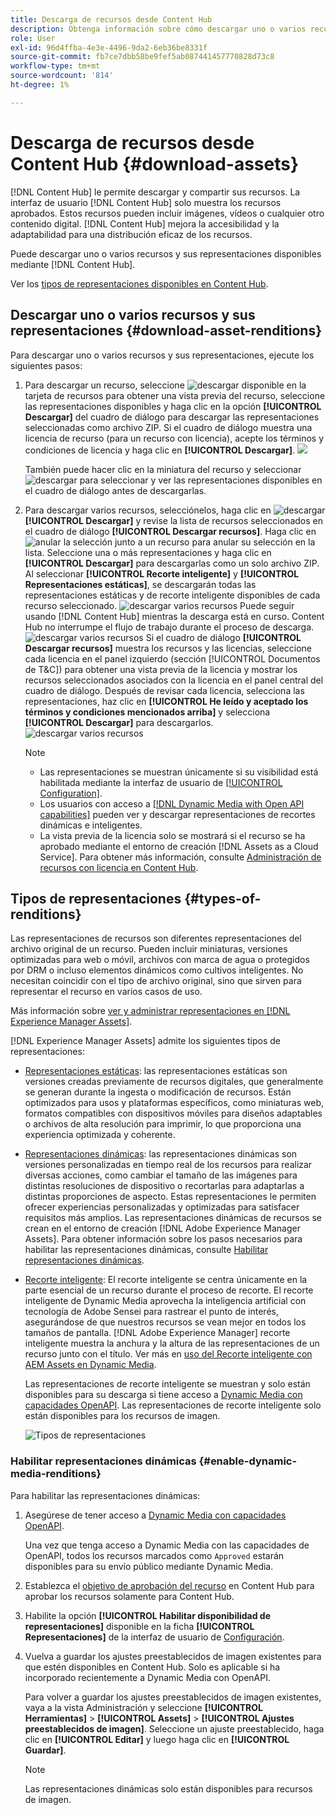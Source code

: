 ```yaml
---
title: Descarga de recursos desde Content Hub
description: Obtenga información sobre cómo descargar uno o varios recursos y sus representaciones desde el portal de Content Hub.
role: User
exl-id: 96d4ffba-4e3e-4496-9da2-6eb36be8331f
source-git-commit: fb7ce7dbb58be9fef5ab087441457770828d73c8
workflow-type: tm+mt
source-wordcount: '814'
ht-degree: 1%

---
```


# Descarga de recursos desde Content Hub {#download-assets}

[!DNL Content Hub] le permite descargar y compartir sus recursos. La interfaz de usuario [!DNL Content Hub] solo muestra los recursos aprobados. Estos recursos pueden incluir imágenes, vídeos o cualquier otro contenido digital. [!DNL Content Hub] mejora la accesibilidad y la adaptabilidad para una distribución eficaz de los recursos.

Puede descargar uno o varios recursos y sus representaciones disponibles mediante [!DNL Content Hub].

Ver los [tipos de representaciones disponibles en Content Hub](#types-of-renditions).

## Descargar uno o varios recursos y sus representaciones {#download-asset-renditions}

Para descargar uno o varios recursos y sus representaciones, ejecute los siguientes pasos:

1. Para descargar un recurso, seleccione ![descargar](/help/assets/assets/download-icon.svg) disponible en la tarjeta de recursos para obtener una vista previa del recurso, seleccione las representaciones disponibles y haga clic en la opción **[!UICONTROL Descargar]** del cuadro de diálogo para descargar las representaciones seleccionadas como archivo ZIP. Si el cuadro de diálogo muestra una licencia de recurso (para un recurso con licencia), acepte los términos y condiciones de licencia y haga clic en **[!UICONTROL Descargar]**.
   ![](/help/assets/assets/download-an-asset-CH-from-asset-card.png)

   También puede hacer clic en la miniatura del recurso y seleccionar ![descargar](/help/assets/assets/download-icon.svg) para seleccionar y ver las representaciones disponibles en el cuadro de diálogo antes de descargarlas.

1. Para descargar varios recursos, selecciónelos, haga clic en ![descargar](/help/assets/assets/download-icon.svg) **[!UICONTROL Descargar]** y revise la lista de recursos seleccionados en el cuadro de diálogo **[!UICONTROL Descargar recursos]**. Haga clic en ![anular la selección](/help/assets/assets/Close.svg) junto a un recurso para anular su selección en la lista. Seleccione una o más representaciones y haga clic en **[!UICONTROL Descargar]** para descargarlas como un solo archivo ZIP. Al seleccionar **[!UICONTROL Recorte inteligente]** y **[!UICONTROL Representaciones estáticas]**, se descargarán todas las representaciones estáticas y de recorte inteligente disponibles de cada recurso seleccionado.
   ![descargar varios recursos](/help/assets/assets/download-multiple-assets-CH.png)
Puede seguir usando [!DNL Content Hub] mientras la descarga está en curso. Content Hub no interrumpe el flujo de trabajo durante el proceso de descarga.
   ![descargar varios recursos](/help/assets/assets/download-assets-notification-ch.png)
Si el cuadro de diálogo **[!UICONTROL Descargar recursos]** muestra los recursos y las licencias, seleccione cada licencia en el panel izquierdo (sección [!UICONTROL Documentos de T&amp;C]) para obtener una vista previa de la licencia y mostrar los recursos seleccionados asociados con la licencia en el panel central del cuadro de diálogo. Después de revisar cada licencia, selecciona las representaciones, haz clic en **[!UICONTROL He leído y aceptado los términos y condiciones mencionados arriba]** y selecciona **[!UICONTROL Descargar]** para descargarlos.
   ![descargar varios recursos](/help/assets/assets/download-multiple-licensed-assets-CH.png)

   >[!NOTE]
   >
   >* Las representaciones se muestran únicamente si su visibilidad está habilitada mediante la interfaz de usuario de [[!UICONTROL Configuration]](/help/assets/configure-content-hub-ui-options.md#renditions-content-hub).
   >* Los usuarios con acceso a [[!DNL Dynamic Media with Open API capabilities]](/help/assets/dynamic-media-open-apis-overview.md) pueden ver y descargar representaciones de recortes dinámicas e inteligentes.
   >* La vista previa de la licencia solo se mostrará si el recurso se ha aprobado mediante el entorno de creación [!DNL Assets as a Cloud Service]. Para obtener más información, consulte [Administración de recursos con licencia en Content Hub](/help/assets/manage-licensed-assets-on-content-hub.md).

<!--

## Download an asset and its renditions {#download-asset-renditions} 

To download an asset and its renditions, execute the following steps: 

1. Click the asset to view its properties.

1. Click ![download](/help/assets/assets/download-icon.svg) to see the list of available asset renditions in the **[!UICONTROL Download]** panel.

   >[!NOTE]
   >
   >* The renditions display only if their visibility is enabled using the [Configuration](/help/assets/configure-content-hub-ui-options.md#renditions-content-hub) User Interface.
   >* You can download all [static, dynamic, and smart crop renditions](#types-of-renditions) while downloading an asset.

1. Select one or more renditions and click **[!UICONTROL Download]** to download the selected renditions as a zip file. 
While downloading a licensed asset, select **[!UICONTROL I have read and accepted the terms & conditions mentioned above]** before clicking **[!UICONTROL Download]**. You can also click **[!UICONTROL terms & conditions]** to view the asset license. The preview of the license displays only if the asset is approved using Assets as a Cloud Service authoring environment. For more information, see [Manage licensed assets on Content Hub](/help/assets/manage-licensed-assets-on-content-hub.md).

   ![Download single asset renditions](/help/assets/assets/download-single-asset-renditions.png)


If you are downloading a licensed asset, select **[!UICONTROL I have read and accepted the terms & conditions mentioned above]** and then click **[!UICONTROL Download]**. You can also click **[!UICONTROL terms & conditions]** to view the asset license. The preview of the license displays only if the asset is approved using Assets as a Cloud Service authoring environment. For more information, see [Manage licensed assets on Content Hub](/help/assets/manage-licensed-assets-on-content-hub.md).

>[!NOTE]
>
> The users with access to [Dynamic Media with Open API capabilities](/help/assets/dynamic-media-open-apis-overview.md) can view and download dynamic and smart crop renditions.

## Download multiple assets and their renditions {#download-multiple-assets-renditions} 

To download multiple assets and their renditions, execute the following steps: 

1. Select the assets and click ![download](/help/assets/assets/download-icon.svg) **[!UICONTROL Download]**. The [!UICONTROL Download assets] screen displays listing all the selected assets. 
1. Click **[!UICONTROL Download]** to select from the various download options to begin download:

    * **Download [!UICONTROL Originals]**: Select this option to download the selected assets in the original form.
    * **Download [!UICONTROL Static Renditions only]**: Select this option to download all available static renditions of assets except the original assets.
    * **Download [!UICONTROL Originals & Static Renditions]**: Select this option to download both original and static renditions of the selected assets. 

      ![Download multiple renditions](/help/assets/assets/download-multiple-renditions.png)

      >[!NOTE]
      >
      >* The renditions display only if their visibility is enabled using the [Configuration](/help/assets/configure-content-hub-ui-options.md#renditions-content-hub) User Interface.
      >* You can only download [static renditions](#types-of-renditions) while downloading multiple assets.

    If any of the selected asset is a licensed asset, click the license of the asset in left pane to see its preview, which enables you to select **[!UICONTROL I have read and accepted the terms & conditions mentioned above]** and then click **[!UICONTROL Download]**. The preview of the license displays only if the asset is approved using Assets as a Cloud Service authoring environment. For more information, see [Manage licensed assets on Content Hub](/help/assets/manage-licensed-assets-on-content-hub.md).

    <!--![download-multiple-license](/help/assets/assets/download-multiple-license.png)-->

<!--1. On the Content Hub homepage, select the asset and click **Download**. The **Download assets** dialog box displays a license or list of licenses associated with the selected assets in the left pane. 
1. Click a license in the left pane to see its PDF in the middle pane and the associated assets with it in the right pane. The license PDF preview is displayed only if the license is approved in your Assets as a Cloud Service environment. [Approve the license PDFs](/help/assets/approve-assets-content-hub.md) of the selected assets to see their previews.
1. Optional: Click ![remove-icon](/help/assets/assets/remove-icon.svg) to remove a license from the dialog box.
1. Select **I have read and accept all the terms and conditions mentioned above.** 
1. Click **Download** to download the selected assets.-->

<!---This dialog box displays the list of licenses associated with the selected assets in the left pane. Select a license to preview its terms and conditions (in pdf format) in the middle pane and the preview of the associated assets to the license in the right. Reviewed licenses are highlighted in light blue.


The dialog box that displays depends on whether the download list includes expired assets or only non-expired assets. <br/>
**Download expired assets dialog box:** This dialog box displays the expired assets' preview along with their expiry date in the left pane. The expired assets' count out of total selected displays in the right pane. Click **Proceed with all assets** to download expired assets with other assets (if present). The Download assets dialog box displays. See the [Download assets dialog box](#Download-asset-dialog-box) to proceed further.
    
    >[!NOTE]
    >
    >[Enable the download option for expired assets](/help/assets/configure-content-hub-ui-options.md#expired-assets-content-hub) to download them. Only expired assets that have enabled downloading are available for download.

   <a id="Download-asset-dialog-box"></a> **Download assets dialog box:** This dialog box displays the list of licenses associated with the selected assets in the left pane. Select a license to preview its terms and conditions (in pdf format) in the middle pane and the associated assets' preview and their count in the right pane. Reviewed licenses are highlighted in light blue.

    >[!NOTE]
    >
    > The **Download Asset dialog box** previews licensing terms and conditions only for approved licenses. [Approve the assets' licenses](/help/assets/approve-assets-content-hub.md) before downloading them to preview their licensing terms in the **Download Asset dialog box**.

1. Click  ![remove-icon](/help/assets/assets/remove-icon.svg) to remove a license from the download dialog box. 

1. Accept the terms and conditions and then click **Download** to download assets associated with the available licenses in the left pane.-->
<!--![download-multiple-license](/help/assets/assets/download-multiple-license.png)-->

<!---
### Download non-licensed Assets {#download-non-licensed-assets}

 To download non-licensed assets, select the assets and click ![download](/help/assets/assets/download-icon.svg) from the top rail.-->

## Tipos de representaciones {#types-of-renditions}

Las representaciones de recursos son diferentes representaciones del archivo original de un recurso. Pueden incluir miniaturas, versiones optimizadas para web o móvil, archivos con marca de agua o protegidos por DRM o incluso elementos dinámicos como cultivos inteligentes. No necesitan coincidir con el tipo de archivo original, sino que sirven para representar el recurso en varios casos de uso.

Más información sobre [ver y administrar representaciones en [!DNL Experience Manager Assets]](/help/assets/renditions.md).

[!DNL Experience Manager Assets] admite los siguientes tipos de representaciones:

* [Representaciones estáticas](/help/assets/renditions.md#static-renditions): las representaciones estáticas son versiones creadas previamente de recursos digitales, que generalmente se generan durante la ingesta o modificación de recursos. Están optimizados para usos y plataformas específicos, como miniaturas web, formatos compatibles con dispositivos móviles para diseños adaptables o archivos de alta resolución para imprimir, lo que proporciona una experiencia optimizada y coherente.

* [Representaciones dinámicas](/help/assets/renditions.md#dynamic-renditions): las representaciones dinámicas son versiones personalizadas en tiempo real de los recursos para realizar diversas acciones, como cambiar el tamaño de las imágenes para distintas resoluciones de dispositivo o recortarlas para adaptarlas a distintas proporciones de aspecto. Estas representaciones le permiten ofrecer experiencias personalizadas y optimizadas para satisfacer requisitos más amplios. Las representaciones dinámicas de recursos se crean en el entorno de creación [!DNL Adobe Experience Manager Assets]. Para obtener información sobre los pasos necesarios para habilitar las representaciones dinámicas, consulte [Habilitar representaciones dinámicas](#enable-dynamic-media-renditions).

* [Recorte inteligente](/help/assets/dynamic-media/image-profiles.md#creating-image-profiles): El recorte inteligente se centra únicamente en la parte esencial de un recurso durante el proceso de recorte. El recorte inteligente de Dynamic Media aprovecha la inteligencia artificial con tecnología de Adobe Sensei para rastrear el punto de interés, asegurándose de que nuestros recursos se vean mejor en todos los tamaños de pantalla. [!DNL Adobe Experience Manager] recorte inteligente muestra la anchura y la altura de las representaciones de un recurso junto con el título. Ver más en [uso del Recorte inteligente con AEM Assets en Dynamic Media](https://experienceleague.adobe.com/es/docs/experience-manager-learn/assets/dynamic-media/images/smart-crop-feature-video-use).

  Las representaciones de recorte inteligente se muestran y solo están disponibles para su descarga si tiene acceso a [Dynamic Media con capacidades OpenAPI](/help/assets/dynamic-media-open-apis-overview.md). Las representaciones de recorte inteligente solo están disponibles para los recursos de imagen.

  ![Tipos de representaciones](/help/assets/assets/renditions-types.png)

### Habilitar representaciones dinámicas {#enable-dynamic-media-renditions}

Para habilitar las representaciones dinámicas:

1. Asegúrese de tener acceso a [Dynamic Media con capacidades OpenAPI](/help/assets/dynamic-media-open-apis-overview.md).

   Una vez que tenga acceso a Dynamic Media con las capacidades de OpenAPI, todos los recursos marcados como `Approved` estarán disponibles para su envío público mediante Dynamic Media.

1. Establezca el [objetivo de aprobación del recurso](/help/assets/approve-assets-content-hub.md#set-approval-target) en Content Hub para aprobar los recursos solamente para Content Hub.

1. Habilite la opción **[!UICONTROL Habilitar disponibilidad de representaciones]** disponible en la ficha **[!UICONTROL Representaciones]** de la interfaz de usuario de [Configuración](/help/assets/configure-content-hub-ui-options.md#access-configuration-options-content-hub).

1. Vuelva a guardar los ajustes preestablecidos de imagen existentes para que estén disponibles en Content Hub. Solo es aplicable si ha incorporado recientemente a Dynamic Media con OpenAPI.

   Para volver a guardar los ajustes preestablecidos de imagen existentes, vaya a la vista Administración y seleccione **[!UICONTROL Herramientas]** > **[!UICONTROL Assets]** > **[!UICONTROL Ajustes preestablecidos de imagen]**. Seleccione un ajuste preestablecido, haga clic en **[!UICONTROL Editar]** y luego haga clic en **[!UICONTROL Guardar]**.



   >[!NOTE]
   > 
   > Las representaciones dinámicas solo están disponibles para recursos de imagen.



